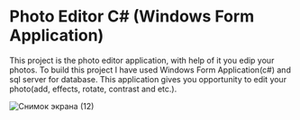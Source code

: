 # Photo Editor C# (Windows Form Application)

This project is the photo editor application, with help of it you edip your photos.
To build this project I have used Windows Form Application(c#) and sql server for database.
This application gives you opportunity to edit your photo(add, effects, rotate, contrast and etc.).



![Снимок экрана (12)](https://user-images.githubusercontent.com/58220160/162338549-1bccb530-9061-405b-be3d-a1277f8ad67c.png)

